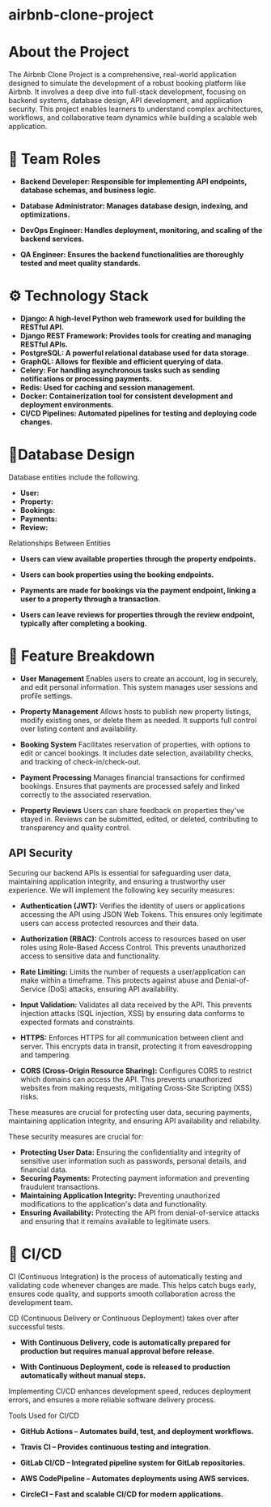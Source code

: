 # airbnb-clone-project

# About the Project
The Airbnb Clone Project is a comprehensive, real-world application designed to simulate the development of a robust booking platform like Airbnb. It involves a deep dive into full-stack development, focusing on backend systems, database design, API development, and application security. This project enables learners to understand complex architectures, workflows, and collaborative team dynamics while building a scalable web application.

# 👥 Team Roles
*   **Backend Developer: Responsible for implementing API endpoints, database schemas, and business logic.**

*   **Database Administrator: Manages database design, indexing, and optimizations.**

*   **DevOps Engineer: Handles deployment, monitoring, and scaling of the backend services.**

*   **QA Engineer: Ensures the backend functionalities are thoroughly tested and meet quality standards.**

# ⚙️ Technology Stack
*   **Django: A high-level Python web framework used for building the RESTful API.**
*   **Django REST Framework: Provides tools for creating and managing RESTful APIs.**
*   **PostgreSQL: A powerful relational database used for data storage.**
*   **GraphQL: Allows for flexible and efficient querying of data.**
*   **Celery: For handling asynchronous tasks such as sending notifications or processing payments.**
*   **Redis: Used for caching and session management.**
*   **Docker: Containerization tool for consistent development and deployment environments.**
*   **CI/CD Pipelines: Automated pipelines for testing and deploying code changes.**

# 📝Database Design
Database entities include the following.
*   **User:**
*   **Property:**
*   **Bookings:**
*   **Payments:**
*   **Review:**

Relationships Between Entities
*   **Users can view available properties through the property endpoints.**

*   **Users can book properties using the booking endpoints.**

*   **Payments are made for bookings via the payment endpoint, linking a user to a property through a transaction.**

*   **Users can leave reviews for properties through the review endpoint, typically after completing a booking.**

# 🧩 Feature Breakdown
*  **User Management**
Enables users to create an account, log in securely, and edit personal information. This system manages user sessions and profile settings.

*   **Property Management**
Allows hosts to publish new property listings, modify existing ones, or delete them as needed. It supports full control over listing content and availability.

*   **Booking System**
Facilitates reservation of properties, with options to edit or cancel bookings. It includes date selection, availability checks, and tracking of check-in/check-out.

*   **Payment Processing**
Manages financial transactions for confirmed bookings. Ensures that payments are processed safely and linked correctly to the associated reservation.

*   **Property Reviews**
Users can share feedback on properties they've stayed in. Reviews can be submitted, edited, or deleted, contributing to transparency and quality control.

## API Security

Securing our backend APIs is essential for safeguarding user data, maintaining application integrity, and ensuring a trustworthy user experience. We will implement the following key security measures:

*   **Authentication (JWT):**  Verifies the identity of users or applications accessing the API using JSON Web Tokens. This ensures only legitimate users can access protected resources and their data.

*   **Authorization (RBAC):** Controls access to resources based on user roles using Role-Based Access Control. This prevents unauthorized access to sensitive data and functionality.

*   **Rate Limiting:** Limits the number of requests a user/application can make within a timeframe. This protects against abuse and Denial-of-Service (DoS) attacks, ensuring API availability.

*   **Input Validation:** Validates all data received by the API. This prevents injection attacks (SQL injection, XSS) by ensuring data conforms to expected formats and constraints.

*   **HTTPS:** Enforces HTTPS for all communication between client and server. This encrypts data in transit, protecting it from eavesdropping and tampering.

*   **CORS (Cross-Origin Resource Sharing):** Configures CORS to restrict which domains can access the API. This prevents unauthorized websites from making requests, mitigating Cross-Site Scripting (XSS) risks.

These measures are crucial for protecting user data, securing payments, maintaining application integrity, and ensuring API availability and reliability.

These security measures are crucial for:

*   **Protecting User Data:** Ensuring the confidentiality and integrity of sensitive user information such as passwords, personal details, and financial data.
*   **Securing Payments:** Protecting payment information and preventing fraudulent transactions.
*   **Maintaining Application Integrity:** Preventing unauthorized modifications to the application's data and functionality.
*   **Ensuring Availability:** Protecting the API from denial-of-service attacks and ensuring that it remains available to legitimate users.

# 🚀 CI/CD
CI (Continuous Integration) is the process of automatically testing and validating code whenever changes are made. This helps catch bugs early, ensures code quality, and supports smooth collaboration across the development team.

CD (Continuous Delivery or Continuous Deployment) takes over after successful tests.

*   **With Continuous Delivery, code is automatically prepared for production but requires manual approval before release.**

*   **With Continuous Deployment, code is released to production automatically without manual steps.**

Implementing CI/CD enhances development speed, reduces deployment errors, and ensures a more reliable software delivery process.

Tools Used for CI/CD
*   **GitHub Actions – Automates build, test, and deployment workflows.**

*   **Travis CI – Provides continuous testing and integration.**

*   **GitLab CI/CD – Integrated pipeline system for GitLab repositories.**

*   **AWS CodePipeline – Automates deployments using AWS services.**

*   **CircleCI – Fast and scalable CI/CD for modern applications.**